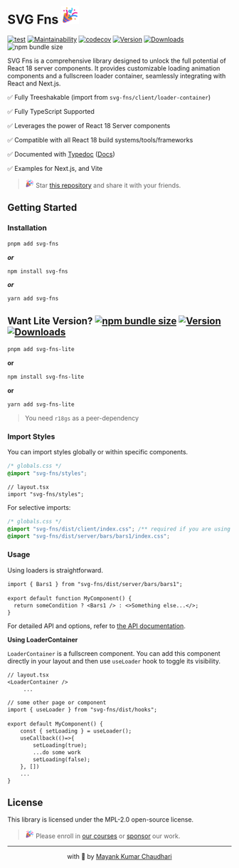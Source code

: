 # SVG Fns <img src="https://raw.githubusercontent.com/mayank1513/mayank1513/main/popper.png" style="height: 40px"/>

[![test](https://github.com/svg-fns/svg-fns/actions/workflows/test.yml/badge.svg)](https://github.com/svg-fns/svg-fns/actions/workflows/test.yml)
[![Maintainability](https://qlty.sh/gh/svg-fns/projects/svg-fns/maintainability.svg)](https://qlty.sh/gh/svg-fns/projects/svg-fns)
[![codecov](https://codecov.io/gh/svg-fns/svg-fns/graph/badge.svg)](https://codecov.io/gh/svg-fns/svg-fns)
[![Version](https://img.shields.io/npm/v/svg-fns.svg?colorB=green)](https://www.npmjs.com/package/svg-fns)
[![Downloads](https://img.jsdelivr.com/img.shields.io/npm/d18m/svg-fns.svg)](https://www.npmjs.com/package/svg-fns)
![npm bundle size](https://img.shields.io/bundlephobia/minzip/svg-fns)

SVG Fns is a comprehensive library designed to unlock the full potential of React 18 server components. It provides customizable loading animation components and a fullscreen loader container, seamlessly integrating with React and Next.js.

✅ Fully Treeshakable (import from `svg-fns/client/loader-container`)

✅ Fully TypeScript Supported

✅ Leverages the power of React 18 Server components

✅ Compatible with all React 18 build systems/tools/frameworks

✅ Documented with [Typedoc](https://svg-fns.github.io/svg-fns) ([Docs](https://svg-fns.github.io/svg-fns))

✅ Examples for Next.js, and Vite

> <img src="https://raw.githubusercontent.com/mayank1513/mayank1513/main/popper.png" style="height: 20px"/> Star [this repository](https://github.com/svg-fns/svg-fns) and share it with your friends.

## Getting Started

### Installation

```bash
pnpm add svg-fns
```

**_or_**

```bash
npm install svg-fns
```

**_or_**

```bash
yarn add svg-fns
```

## Want Lite Version? [![npm bundle size](https://img.shields.io/bundlephobia/minzip/svg-fns-lite)](https://www.npmjs.com/package/svg-fns-lite) [![Version](https://img.shields.io/npm/v/svg-fns-lite.svg?colorB=green)](https://www.npmjs.com/package/svg-fns-lite) [![Downloads](https://img.jsdelivr.com/img.shields.io/npm/d18m/svg-fns-lite.svg)](https://www.npmjs.com/package/svg-fns-lite)

```bash
pnpm add svg-fns-lite
```

**or**

```bash
npm install svg-fns-lite
```

**or**

```bash
yarn add svg-fns-lite
```

> You need `r18gs` as a peer-dependency

### Import Styles

You can import styles globally or within specific components.

```css
/* globals.css */
@import "svg-fns/styles";
```

```tsx
// layout.tsx
import "svg-fns/styles";
```

For selective imports:

```css
/* globals.css */
@import "svg-fns/dist/client/index.css"; /** required if you are using LoaderContainer */
@import "svg-fns/dist/server/bars/bars1/index.css";
```

### Usage

Using loaders is straightforward.

```tsx
import { Bars1 } from "svg-fns/dist/server/bars/bars1";

export default function MyComponent() {
  return someCondition ? <Bars1 /> : <>Something else...</>;
}
```

For detailed API and options, refer to [the API documentation](https://svg-fns.github.io/svg-fns).

**Using LoaderContainer**

`LoaderContainer` is a fullscreen component. You can add this component directly in your layout and then use `useLoader` hook to toggle its visibility.

```tsx
// layout.tsx
<LoaderContainer />
	 ...
```

```tsx
// some other page or component
import { useLoader } from "svg-fns/dist/hooks";

export default MyComponent() {
	const { setLoading } = useLoader();
	useCallback(()=>{
		setLoading(true);
		...do some work
		setLoading(false);
	}, [])
	...
}
```

## License

This library is licensed under the MPL-2.0 open-source license.



> <img src="https://raw.githubusercontent.com/mayank1513/mayank1513/main/popper.png" style="height: 20px"/> Please enroll in [our courses](https://mayank-chaudhari.vercel.app/courses) or [sponsor](https://github.com/sponsors/mayank1513) our work.

<hr />

<p align="center" style="text-align:center">with 💖 by <a href="https://mayank-chaudhari.vercel.app" target="_blank">Mayank Kumar Chaudhari</a></p>
